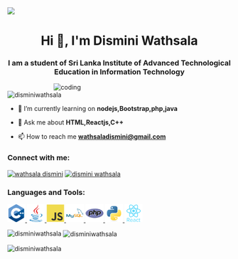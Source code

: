 <img src="https://user-images.githubusercontent.com/95478989/198955082-6e78ebb5-e1e4-49f9-8d32-6e5af3984dcd.gif">
<h1 align="center">Hi 👋, I'm Dismini Wathsala</h1>
<h3 align="center">I am a student of Sri Lanka Institute of Advanced Technological Education in Information Technology</h3>
<img align ="right" alt="coding" width="400" src="https://camo.githubusercontent.com/6904c33df5c9c3ae3a813ff7e7db270376e6d44ff47a77d78e7730eb74b4d237/68747470733a2f2f63646e2e6472696262626c652e636f6d2f75736572732f313531393636302f73637265656e73686f74732f343533363535302f6d656469612f30353335333135303862386265386637303032383135393131666138366364632e676966">


<p align="left"> <img src="https://komarev.com/ghpvc/?username=disminiwathsala&label=Profile%20views&color=0e75b6&style=flat" alt="disminiwathsala" /> </p>

- 🔭 I’m currently learning on **nodejs,Bootstrap,php,java**

- 💬 Ask me about **HTML,Reactjs,C++**

- 📫 How to reach me **wathsaladismini@gmail.com**

<h3 align="left">Connect with me:</h3>
<p align="left">
<a href="https://linkedin.com/in/wathsala dismini" target="blank"><img align="center" src="https://raw.githubusercontent.com/rahuldkjain/github-profile-readme-generator/master/src/images/icons/Social/linked-in-alt.svg" alt="wathsala dismini" height="30" width="40" /></a>
<a href="https://fb.com/dismini wathsala" target="blank"><img align="center" src="https://raw.githubusercontent.com/rahuldkjain/github-profile-readme-generator/master/src/images/icons/Social/facebook.svg" alt="dismini wathsala" height="30" width="40" /></a>
</p>

<h3 align="left">Languages and Tools:</h3>
<p align="left"> <a href="https://www.w3schools.com/cpp/" target="_blank" rel="noreferrer"> <img src="https://raw.githubusercontent.com/devicons/devicon/master/icons/cplusplus/cplusplus-original.svg" alt="cplusplus" width="40" height="40"/> </a> <a href="https://www.java.com" target="_blank" rel="noreferrer"> <img src="https://raw.githubusercontent.com/devicons/devicon/master/icons/java/java-original.svg" alt="java" width="40" height="40"/> </a> <a href="https://developer.mozilla.org/en-US/docs/Web/JavaScript" target="_blank" rel="noreferrer"> <img src="https://raw.githubusercontent.com/devicons/devicon/master/icons/javascript/javascript-original.svg" alt="javascript" width="40" height="40"/> </a> <a href="https://www.mysql.com/" target="_blank" rel="noreferrer"> <img src="https://raw.githubusercontent.com/devicons/devicon/master/icons/mysql/mysql-original-wordmark.svg" alt="mysql" width="40" height="40"/> </a> <a href="https://www.php.net" target="_blank" rel="noreferrer"> <img src="https://raw.githubusercontent.com/devicons/devicon/master/icons/php/php-original.svg" alt="php" width="40" height="40"/> </a> <a href="https://www.python.org" target="_blank" rel="noreferrer"> <img src="https://raw.githubusercontent.com/devicons/devicon/master/icons/python/python-original.svg" alt="python" width="40" height="40"/> </a> <a href="https://reactjs.org/" target="_blank" rel="noreferrer"> <img src="https://raw.githubusercontent.com/devicons/devicon/master/icons/react/react-original-wordmark.svg" alt="react" width="40" height="40"/> </a> </p>

<p><img align="left" src="https://github-readme-stats.vercel.app/api/top-langs?username=disminiwathsala&show_icons=true&locale=en&layout=compact" alt="disminiwathsala" /></p>

<p>&nbsp;<img align="center" src="https://github-readme-stats.vercel.app/api?username=disminiwathsala&show_icons=true&locale=en" alt="disminiwathsala" /></p>

<p><img align="center" src="https://github-readme-streak-stats.herokuapp.com/?user=disminiwathsala&" alt="disminiwathsala" /></p>
